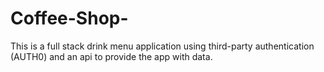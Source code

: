 # Coffee-Shop-
This is a full stack drink menu application using third-party authentication (AUTH0) and an api to provide the app with data.
